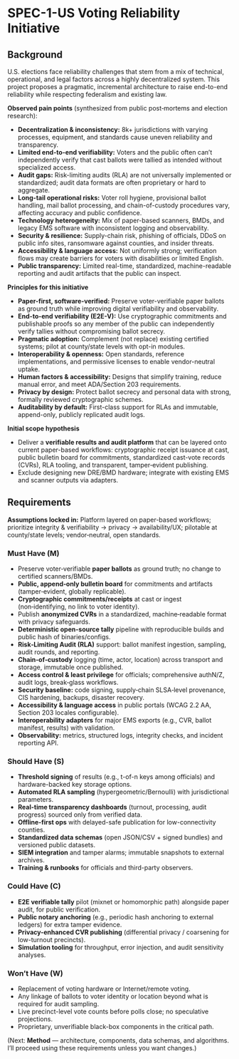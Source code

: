 # SPEC-1-US Voting Reliability Initiative

## Background

U.S. elections face reliability challenges that stem from a mix of technical, operational, and legal factors across a highly decentralized system. This project proposes a pragmatic, incremental architecture to raise end-to-end reliability while respecting federalism and existing law.

**Observed pain points** (synthesized from public post‑mortems and election research):

* **Decentralization & inconsistency:** 8k+ jurisdictions with varying processes, equipment, and standards cause uneven reliability and transparency.
* **Limited end-to-end verifiability:** Voters and the public often can’t independently verify that cast ballots were tallied as intended without specialized access.
* **Audit gaps:** Risk-limiting audits (RLA) are not universally implemented or standardized; audit data formats are often proprietary or hard to aggregate.
* **Long-tail operational risks:** Voter roll hygiene, provisional ballot handling, mail ballot processing, and chain-of-custody procedures vary, affecting accuracy and public confidence.
* **Technology heterogeneity:** Mix of paper-based scanners, BMDs, and legacy EMS software with inconsistent logging and observability.
* **Security & resilience:** Supply-chain risk, phishing of officials, DDoS on public info sites, ransomware against counties, and insider threats.
* **Accessibility & language access:** Not uniformly strong; verification flows may create barriers for voters with disabilities or limited English.
* **Public transparency:** Limited real-time, standardized, machine-readable reporting and audit artifacts that the public can inspect.

**Principles for this initiative**

* **Paper-first, software-verified:** Preserve voter-verifiable paper ballots as ground truth while improving digital verifiability and observability.
* **End-to-end verifiability (E2E-V):** Use cryptographic commitments and publishable proofs so any member of the public can independently verify tallies without compromising ballot secrecy.
* **Pragmatic adoption:** Complement (not replace) existing certified systems; pilot at county/state levels with opt-in modules.
* **Interoperability & openness:** Open standards, reference implementations, and permissive licenses to enable vendor-neutral uptake.
* **Human factors & accessibility:** Designs that simplify training, reduce manual error, and meet ADA/Section 203 requirements.
* **Privacy by design:** Protect ballot secrecy and personal data with strong, formally reviewed cryptographic schemes.
* **Auditability by default:** First-class support for RLAs and immutable, append-only, publicly replicated audit logs.

**Initial scope hypothesis**

* Deliver a **verifiable results and audit platform** that can be layered onto current paper-based workflows: cryptographic receipt issuance at cast, public bulletin board for commitments, standardized cast-vote records (CVRs), RLA tooling, and transparent, tamper‑evident publishing.
* Exclude designing new DRE/BMD hardware; integrate with existing EMS and scanner outputs via adapters.

## Requirements

**Assumptions locked in:** Platform layered on paper-based workflows; prioritize integrity & verifiability → privacy → availability/UX; pilotable at county/state levels; vendor‑neutral, open standards.

### Must Have (M)

* Preserve voter‑verifiable **paper ballots** as ground truth; no change to certified scanners/BMDs.
* **Public, append‑only bulletin board** for commitments and artifacts (tamper‑evident, globally replicable).
* **Cryptographic commitments/receipts** at cast or ingest (non‑identifying, no link to voter identity).
* Publish **anonymized CVRs** in a standardized, machine‑readable format with privacy safeguards.
* **Deterministic open-source tally** pipeline with reproducible builds and public hash of binaries/configs.
* **Risk‑Limiting Audit (RLA)** support: ballot manifest ingestion, sampling, audit rounds, and reporting.
* **Chain‑of‑custody** logging (time, actor, location) across transport and storage, immutable once published.
* **Access control & least privilege** for officials; comprehensive authN/Z, audit logs, break‑glass workflows.
* **Security baseline:** code signing, supply‑chain SLSA‑level provenance, CIS hardening, backups, disaster recovery.
* **Accessibility & language access** in public portals (WCAG 2.2 AA, Section 203 locales configurable).
* **Interoperability adapters** for major EMS exports (e.g., CVR, ballot manifest, results) with validation.
* **Observability:** metrics, structured logs, integrity checks, and incident reporting API.

### Should Have (S)

* **Threshold signing** of results (e.g., t-of-n keys among officials) and hardware-backed key storage options.
* **Automated RLA sampling** (hypergeometric/Bernoulli) with jurisdictional parameters.
* **Real-time transparency dashboards** (turnout, processing, audit progress) sourced only from verified data.
* **Offline-first ops** with delayed-safe publication for low-connectivity counties.
* **Standardized data schemas** (open JSON/CSV + signed bundles) and versioned public datasets.
* **SIEM integration** and tamper alarms; immutable snapshots to external archives.
* **Training & runbooks** for officials and third-party observers.

### Could Have (C)

* **E2E verifiable tally** pilot (mixnet or homomorphic path) alongside paper audit, for public verification.
* **Public notary anchoring** (e.g., periodic hash anchoring to external ledgers) for extra tamper evidence.
* **Privacy-enhanced CVR publishing** (differential privacy / coarsening for low-turnout precincts).
* **Simulation tooling** for throughput, error injection, and audit sensitivity analyses.

### Won’t Have (W)

* Replacement of voting hardware or Internet/remote voting.
* Any linkage of ballots to voter identity or location beyond what is required for audit sampling.
* Live precinct-level vote counts before polls close; no speculative projections.
* Proprietary, unverifiable black-box components in the critical path.

(Next: **Method** — architecture, components, data schemas, and algorithms. I’ll proceed using these requirements unless you want changes.)

